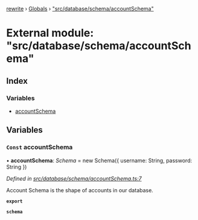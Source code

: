 [rewrite](../README.md) › [Globals](../globals.md) › ["src/database/schema/accountSchema"](_src_database_schema_accountschema_.md)

# External module: "src/database/schema/accountSchema"

## Index

### Variables

* [accountSchema](_src_database_schema_accountschema_.md#const-accountschema)

## Variables

### `Const` accountSchema

• **accountSchema**: *Schema* = new Schema({
    username: String,
    password: String
})

*Defined in [src/database/schema/accountSchema.ts:7](https://github.com/Morganb816/JWT-Authentication/blob/e3bc080/src/database/schema/accountSchema.ts#L7)*

Account Schema is the shape of accounts in our database.

**`export`** 

**`schema`**
